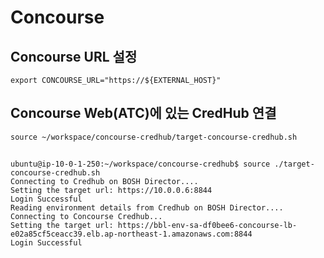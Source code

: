 # Concourse
## Concourse URL 설정
```
export CONCOURSE_URL="https://${EXTERNAL_HOST}"
```

## Concourse Web(ATC)에 있는 CredHub 연결
```
source ~/workspace/concourse-credhub/target-concourse-credhub.sh
```

##
```
ubuntu@ip-10-0-1-250:~/workspace/concourse-credhub$ source ./target-concourse-credhub.sh
Connecting to Credhub on BOSH Director....
Setting the target url: https://10.0.0.6:8844
Login Successful
Reading environment details from Credhub on BOSH Director....
Connecting to Concourse Credhub...
Setting the target url: https://bbl-env-sa-df0bee6-concourse-lb-e02a85cf5ceacc39.elb.ap-northeast-1.amazonaws.com:8844
Login Successful
```

